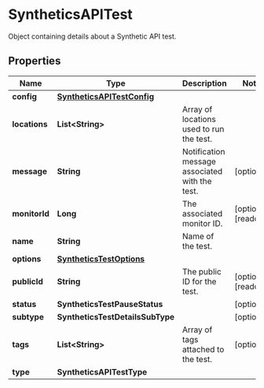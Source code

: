 # SyntheticsAPITest

Object containing details about a Synthetic API test.

## Properties

| Name          | Type                                                      | Description                                    | Notes                 |
| ------------- | --------------------------------------------------------- | ---------------------------------------------- | --------------------- |
| **config**    | [**SyntheticsAPITestConfig**](SyntheticsAPITestConfig.md) |                                                |
| **locations** | **List&lt;String&gt;**                                    | Array of locations used to run the test.       |
| **message**   | **String**                                                | Notification message associated with the test. | [optional]            |
| **monitorId** | **Long**                                                  | The associated monitor ID.                     | [optional] [readonly] |
| **name**      | **String**                                                | Name of the test.                              |
| **options**   | [**SyntheticsTestOptions**](SyntheticsTestOptions.md)     |                                                |
| **publicId**  | **String**                                                | The public ID for the test.                    | [optional] [readonly] |
| **status**    | **SyntheticsTestPauseStatus**                             |                                                | [optional]            |
| **subtype**   | **SyntheticsTestDetailsSubType**                          |                                                | [optional]            |
| **tags**      | **List&lt;String&gt;**                                    | Array of tags attached to the test.            | [optional]            |
| **type**      | **SyntheticsAPITestType**                                 |                                                |

